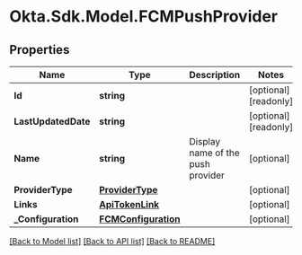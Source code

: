 # Okta.Sdk.Model.FCMPushProvider

## Properties

Name | Type | Description | Notes
------------ | ------------- | ------------- | -------------
**Id** | **string** |  | [optional] [readonly] 
**LastUpdatedDate** | **string** |  | [optional] [readonly] 
**Name** | **string** | Display name of the push provider | [optional] 
**ProviderType** | [**ProviderType**](ProviderType.md) |  | [optional] 
**Links** | [**ApiTokenLink**](ApiTokenLink.md) |  | [optional] 
**_Configuration** | [**FCMConfiguration**](FCMConfiguration.md) |  | [optional] 

[[Back to Model list]](../README.md#documentation-for-models) [[Back to API list]](../README.md#documentation-for-api-endpoints) [[Back to README]](../README.md)

